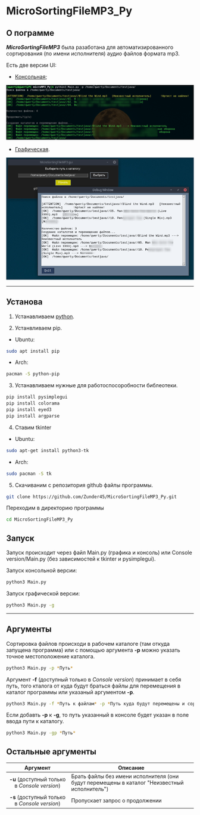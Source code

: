 # MicroSortingFileMP3_Py

## О пограмме
___MicroSortingFileMP3___ была разаботана для автоматизированного сортирования (по имени исполнителя) аудио файлов формата mp3. 

Есть две версии UI: 
- [Консольная](#cl);

![console](img/console.png)

- [Графическая](#gr).

![gui](img/gui.png)



***
## Установа 

1. Устанавливаем [python](https://www.python.org/).

2.  Устанвливаем pip.

- Ubuntu:

```sh
sudo apt install pip
```

- Arch:

```sh
pacman -S python-pip
```



3.  Устанавливаем нужные для работоспосоробности библеотеки.

```sh
pip install pysimplegui
pip install colorama
pip install eyed3
pip install argparse
``` 

4. Ставим tkinter
- Ubuntu:

```sh
sudo apt-get install python3-tk
```

- Arch:

```sh
sudo pacman -S tk
```


5. Скачиваним с  репозитория github файлы программы.

``` sh
git clone https://github.com/Zunder45/MicroSortingFileMP3_Py.git 
```

Переходим в директорию программы

```sh
cd MicroSortingFileMP3_Py 
```

## Запуск

Запуск происходит через файл Main.py (графика и консоль) или Console version/Main.py (без зависимостей к tkinter и pysimplegui).


<p id="cl">Запуск консольной версии:</p>

```sh
python3 Main.py 
```

<p id="gr">Запуск графической версии:</p>

```sh
python3 Main.py -g   
```

***
## Аргументы

Сортировка файлов происходи в рабочем каталоге (там откуда запущена программа) или с помощью аргумента **-p** можно указать точное местоположение каталога.

```sh
python3 Main.py -p *Путь*
```

Аргумент **-f** (доступный только в *Console version*) принимает в себя путь, того кталога от куда будут браться файлы для перемещения в каталог программы или указаный аргументом **-p**.

```sh
python3 Main.py -f *Путь к файлам* -p *Путь куда будут перемещены и сортированы файлы*
```

Если добавть **-p** к **-g**, то путь указанный в консоле будет указан в поле ввода пути к каталогу.

```sh
python3 Main.py -gp *Путь*
```

## Остальные аргументы

|Аргумент|Описание|
|:--------:|--------|
|**-u** (доступный только в *Console version*) | Брать файлы без имени исполнителя (они будут перемещены в каталог       "Неизвестный исполнитель")|
|**-s** (доступный только в *Console version*) | Пропускает запрос о продолжении|



